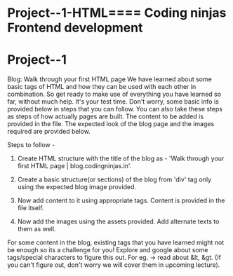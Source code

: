 # Project--1-HTML==== Coding ninjas Frontend development

# Project--1


Blog: Walk through your first HTML page
We have learned about some basic tags of HTML and how they can be used with each other in combination.
So get ready to make use of everything you have learned so far, without much help. It's your test time.
Don't worry, some basic info is provided below in steps that you can follow. You can also take these steps as steps of how actually pages are built.
The content to be added is provided in the file. The expected look of the blog page and the images required are provided below.


Steps to follow -
1. Create HTML structure with the title of the blog as - 'Walk through your first HTML page | blog.codingninjas.in'.

2. Create a basic structure(or sections) of the blog from 'div' tag only using the expected blog image provided.

3. Now add content to it using appropriate tags. Content is provided in the file itself.

4. Now add the images using the assets provided. Add alternate texts to them as well.


For some content in the blog, existing tags that you have learned might not be enough so its a challenge for you! Explore and google about some tags/special characters to figure this out. For eg. -> read about &lt, &gt. (If you can't figure out, don't worry we will cover them in upcoming lecture).
